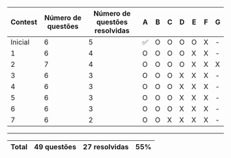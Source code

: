 | Contest | Número de questões | Número de questões resolvidas | A   | B   | C   | D   | E   | F   | G   |
| ------- | ------------------ | ----------------------------- | --- | --- | --- | --- | --- | --- | --- |
| Inicial | 6                  | 5                             | ✅  | O   | O   | O   | O   | X   | -   |
| 1       | 6                  | 4                             | O   | O   | O   | O   | X   | X   | -   |
| 2       | 7                  | 4                             | O   | O   | O   | O   | X   | X   | X   |
| 3       | 6                  | 3                             | O   | O   | O   | X   | X   | X   | -   |
| 4       | 6                  | 3                             | O   | O   | O   | X   | X   | X   | -   |
| 5       | 6                  | 3                             | O   | O   | O   | X   | X   | X   | -   |
| 6       | 6                  | 3                             | O   | O   | O   | X   | X   | X   | -   |
| 7       | 6                  | 2                             | O   | O   | X   | X   | X   | X   | -   |

---

| Total | 49 questões | 27 resolvidas | 55% |
| ----- | ----------- | ------------- | --- |
